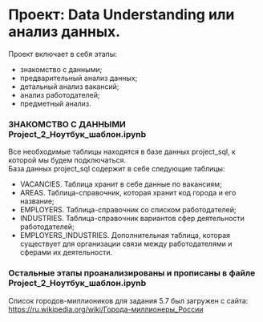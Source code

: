 # Проект: Data Understanding или анализ данных.

Проект включает в себя этапы:
 - знакомство с данными;
 - предварительный анализ данных;
 - детальный анализ вакансий;
 - анализ работодателей;
 - предметный анализ.
 
 ### ЗНАКОМСТВО С ДАННЫМИ Project_2_Ноутбук_шаблон.ipynb
 
 Все необходимые таблицы находятся в базе данных project_sql, к которой мы будем подключаться.  
 База данных project_sql содержит в себе следующие таблицы:  
  - VACANCIES. Таблица хранит в себе данные по вакансиям;
  - AREAS. Таблица-справочник, которая хранит код города и его название;
  - EMPLOYERS. Таблица-справочник со списком работодателей;
  - INDUSTRIES. Таблица-справочник вариантов сфер деятельности работодателей;
  - EMPLOYERS_INDUSTRIES. Дополнительная таблица, которая существует для организации связи между работодателями и сферами их деятельности.
  
  ### Остальные этапы проанализированы и прописаны в файле Project_2_Ноутбук_шаблон.ipynb
  
  Список городов-миллиоников для задания 5.7 был загружен с сайта: https://ru.wikipedia.org/wiki/Города-миллионеры_России
